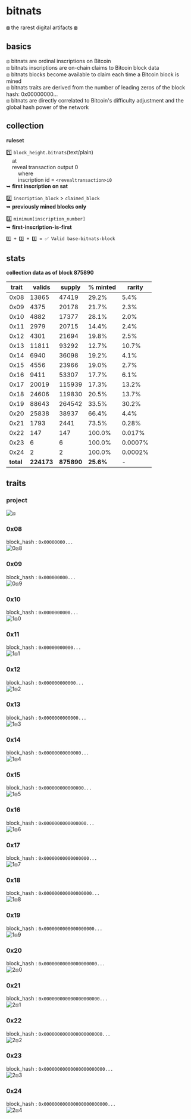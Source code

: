 # bitnats

**⦻** the rarest digital artifacts **⦻**

## basics

⦻ bitnats are ordinal inscriptions on Bitcoin  
⦻ bitnats inscriptions are on-chain claims to Bitcoin block data  
⦻ bitnats blocks become available to claim each time a Bitcoin block is mined  
⦻ bitnats traits are derived from the number of leading zeros of the block hash: 0x00000000...  
⦻ bitnats are directly correlated to Bitcoin's difficulty adjustment and the global hash power of the network  

## collection

**ruleset**  

1️⃣ `block_height.bitnats`(text/plain)  
&nbsp;&nbsp;&nbsp;&nbsp;at  
&nbsp;&nbsp;&nbsp;&nbsp;reveal transaction output 0  
&nbsp;&nbsp;&nbsp;&nbsp;&nbsp;&nbsp;&nbsp;&nbsp;where  
&nbsp;&nbsp;&nbsp;&nbsp;&nbsp;&nbsp;&nbsp;&nbsp;inscription id = `<revealtransaction>i0`  
➥ **first inscription on sat**  

2️⃣ `inscription_block` > `claimed_block`  
➥ **previously mined blocks only**  

3️⃣ `minimum[inscription_number]`  
➥ **first-inscription-is-first**  

`1️⃣ + 2️⃣ + 3️⃣ = ✅ Valid base-bitnats-block`

## stats

**collection data as of block 875890**

| trait | valids | supply | % minted | rarity |
|-------| -------| -------| -------- | ------- |
| 0x08 | 13865 | 47419 | 29.2% | 5.4% |
| 0x09 | 4375 | 20178 | 21.7% | 2.3% |
| 0x10 | 4882 | 17377 | 28.1% | 2.0% |
| 0x11 | 2979 | 20715 | 14.4% | 2.4% |
| 0x12 | 4301 | 21694 | 19.8% | 2.5% |
| 0x13 | 11811 | 93292 | 12.7% | 10.7% |
| 0x14 | 6940 | 36098 | 19.2% | 4.1% |
| 0x15 | 4556 | 23966 | 19.0% | 2.7% |
| 0x16 | 9411 | 53307 | 17.7% | 6.1% |
| 0x17 | 20019 | 115939 | 17.3% | 13.2% |
| 0x18 | 24606 | 119830 | 20.5% | 13.7% |
| 0x19 | 88643 | 264542 | 33.5% | 30.2% |
| 0x20 | 25838 | 38937 | 66.4% | 4.4% |
| 0x21 | 1793 | 2441 | 73.5% | 0.28% |
| 0x22 | 147 | 147 | 100.0% | 0.017% |
| 0x23 | 6 | 6 | 100.0% | 0.0007% |
| 0x24 | 2 | 2 | 100.0% | 0.0002% |
| **total** | **224173** | **875890** | **25.6%** | - |

## traits

### project

![⦻](images/0.svg)

### 0x08

block_hash : `0x00000000...`  
![0⦻8](images/08.svg)

### 0x09

block_hash : `0x000000000...`  
![0⦻9](images/09.svg)

### 0x10

block_hash : `0x0000000000...`  
![1⦻0](images/10.svg)

### 0x11

block_hash : `0x00000000000...`  
![1⦻1](images/11.svg)

### 0x12

block_hash : `0x000000000000...`  
![1⦻2](images/12.svg)

### 0x13

block_hash : `0x0000000000000...`  
![1⦻3](images/13.svg)

### 0x14

block_hash : `0x00000000000000...`  
![1⦻4](images/14.svg)

### 0x15

block_hash : `0x000000000000000...`  
![1⦻5](images/15.svg)

### 0x16

block_hash : `0x0000000000000000...`  
![1⦻6](images/16.svg)

### 0x17

block_hash : `0x00000000000000000...`  
![1⦻7](images/17.svg)

### 0x18

block_hash : `0x000000000000000000...`  
![1⦻8](images/18.svg)

### 0x19

block_hash : `0x0000000000000000000...`  
![1⦻9](images/19.svg)

### 0x20

block_hash : `0x00000000000000000000...`  
![2⦻0](images/20.svg)

### 0x21

block_hash : `0x000000000000000000000...`  
![2⦻1](images/21.svg)

### 0x22

block_hash : `0x0000000000000000000000...`  
![2⦻2](images/22.svg)

### 0x23

block_hash : `0x00000000000000000000000...`  
![2⦻3](images/23.svg)  

### 0x24

block_hash : `0x000000000000000000000000...`  
![2⦻4](images/24.svg)
